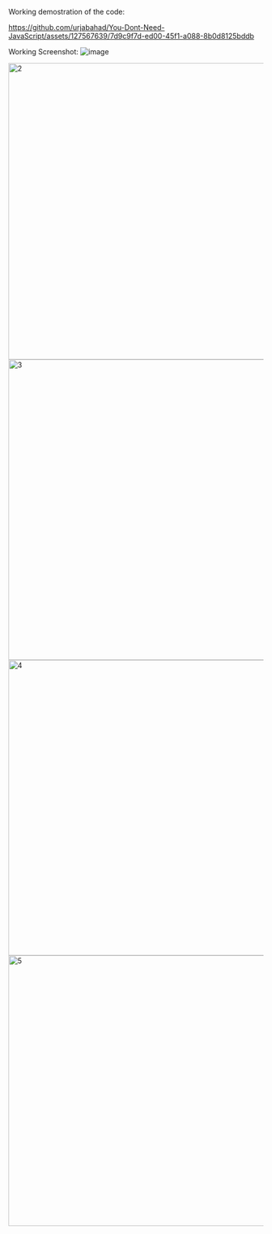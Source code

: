 Working demostration of the code:

https://github.com/urjabahad/You-Dont-Need-JavaScript/assets/127567639/7d9c9f7d-ed00-45f1-a088-8b0d8125bddb

Working Screenshot:
![image](https://github.com/urjabahad/You-Dont-Need-JavaScript/assets/127567639/a5193341-032d-446f-bdec-dec0cd427067)

<img width="585" alt="2" src="https://github.com/urjabahad/You-Dont-Need-JavaScript/assets/127567639/881cf3cb-b5cd-48e1-a3f2-b212710fe895">
<img width="593" alt="3" src="https://github.com/urjabahad/You-Dont-Need-JavaScript/assets/127567639/f0de5bc4-2d81-41c8-bf37-06cdafb7db54">
<img width="583" alt="4" src="https://github.com/urjabahad/You-Dont-Need-JavaScript/assets/127567639/592f8870-a6f3-4243-9a52-a032f79781ae">
<img width="534" alt="5" src="https://github.com/urjabahad/You-Dont-Need-JavaScript/assets/127567639/0a75986b-531f-4aec-ac41-e25e82e4a2de">

